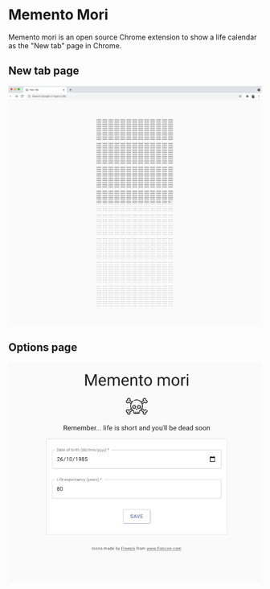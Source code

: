 # Memento Mori 

Memento mori is an open source Chrome extension to show a life calendar as the "New tab" page in Chrome.

## New tab page
![New tab](./etc/new-tab-screenshot.png)

## Options page
![Options](./etc/options-screenshot.png)
